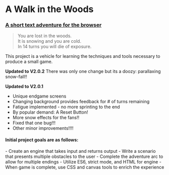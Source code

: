 <h1>A Walk in the Woods</h1>
<h3><a href="http://chrinkus.github.io/walk">A short text adventure for the browser</a></h3>

<blockquote>
You are lost in the woods.<br>
It is snowing and you are cold.<br>
In 14 turns you will die of exposure.
</blockquote>
This project is a vehicle for learning the techniques and tools necessary to produce a small game.<br>

**Updated to V2.0.2**
There was only one change but its a doozy: parallaxing snow-fall!!

**Updated to V2.0.1**
- Unique endgame screens
- Changing background provides feedback for # of turns remaining
- Fatigue implemented - no more sprinting to the end
- By popular demand: A Reset Button!
- More snow effects for the fans!!
- Fixed that one bug!!!
- Other minor improvements!!!!

<h4>Initial project goals are as follows:</h4>
- Create an engine that takes input and returns output
- Write a scenario that presents multiple obstacles to the user
- Complete the adventure arc to allow for multiple endings
- Utilize ES6, strict mode, and HTML for engine
- When game is complete, use CSS and canvas tools to enrich the experience
